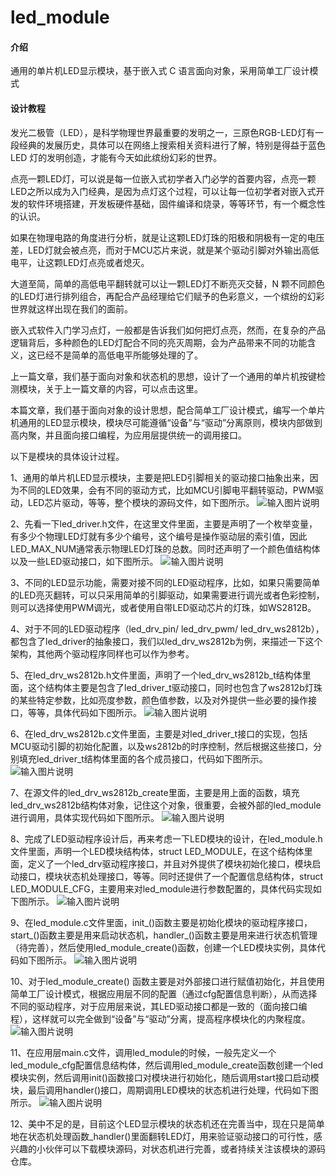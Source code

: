 # led_module

#### 介绍
通用的单片机LED显示模块，基于嵌入式 C 语言面向对象，采用简单工厂设计模式

#### 设计教程

发光二极管（LED），是科学物理世界最重要的发明之一，三原色RGB-LED灯有一段经典的发展历史，具体可以在网络上搜索相关资料进行了解，特别是得益于蓝色 LED 灯的发明创造，才能有今天如此缤纷幻彩的世界。

点亮一颗LED灯，可以说是每一位嵌入式初学者入门必学的首要内容，点亮一颗LED之所以成为入门经典，是因为点灯这个过程，可以让每一位初学者对嵌入式开发的软件环境搭建，开发板硬件基础，固件编译和烧录，等等环节，有一个概念性的认识。

如果在物理电路的角度进行分析，就是让这颗LED灯珠的阳极和阴极有一定的电压差，LED灯就会被点亮，而对于MCU芯片来说，就是某个驱动引脚对外输出高低电平，让这颗LED灯点亮或者熄灭。

大道至简，简单的高低电平翻转就可以让一颗LED灯不断亮灭交替，N 颗不同颜色的LED灯进行排列组合，再配合产品经理给它们赋予的色彩意义，一个缤纷的幻彩世界就这样出现在我们的面前。

嵌入式软件入门学习点灯，一般都是告诉我们如何把灯点亮，然而，在复杂的产品逻辑背后，多种颜色的LED灯配合不同的亮灭周期，会为产品带来不同的功能含义，这已经不是简单的高低电平所能够处理的了。

上一篇文章，我们基于面向对象和状态机的思想，设计了一个通用的单片机按键检测模块，关于上一篇文章的内容，可以点击这里。

本篇文章，我们基于面向对象的设计思想，配合简单工厂设计模式，编写一个单片机通用的LED显示模块，模块尽可能遵循“设备”与“驱动”分离原则，模块内部做到高内聚，并且面向接口编程，为应用层提供统一的调用接口。

以下是模块的具体设计过程。

1、通用的单片机LED显示模块，主要是把LED引脚相关的驱动接口抽象出来，因为不同的LED效果，会有不同的驱动方式，比如MCU引脚电平翻转驱动，PWM驱动，LED芯片驱动，等等，整个模块的源码文件，如下图所示。
![输入图片说明](pic1.jpg)

2、先看一下led_driver.h文件，在这里文件里面，主要是声明了一个枚举变量，有多少个物理LED灯就有多少个编号，这个编号是操作驱动层的索引值，因此LED_MAX_NUM通常表示物理LED灯珠的总数。同时还声明了一个颜色值结构体以及一些LED驱动接口，如下图所示。
![输入图片说明](pic2.jpg)

3、不同的LED显示功能，需要对接不同的LED驱动程序，比如，如果只需要简单的LED亮灭翻转，可以只采用简单的引脚驱动，如果需要进行调光或者色彩控制，则可以选择使用PWM调光，或者使用自带LED驱动芯片的灯珠，如WS2812B。

4、对于不同的LED驱动程序（led_drv_pin/ led_drv_pwm/ led_drv_ws2812b），都包含了led_driver的抽象接口，我们以led_drv_ws2812b为例，来描述一下这个架构，其他两个驱动程序同样也可以作为参考。

5、在led_drv_ws2812b.h文件里面，声明了一个led_drv_ws2812b_t结构体里面，这个结构体主要是包含了led_driver_t驱动接口，同时也包含了ws2812b灯珠的某些特定参数，比如亮度参数，颜色值参数，以及对外提供一些必要的操作接口，等等，具体代码如下图所示。
![输入图片说明](pic3.jpg)

6、在led_drv_ws2812b.c文件里面，主要是对led_driver_t接口的实现，包括MCU驱动引脚的初始化配置，以及ws2812b的时序控制，然后根据这些接口，分别填充led_driver_t结构体里面的各个成员接口，代码如下图所示。
![输入图片说明](pic4.jpg)

7、在源文件的led_drv_ws2812b_create里面，主要是用上面的函数，填充led_drv_ws2812b结构体对象，记住这个对象，很重要，会被外部的led_module进行调用，具体实现代码如下图所示。
![输入图片说明](pic5.jpg)

8、完成了LED驱动程序设计后，再来考虑一下LED模块的设计，在led_module.h文件里面，声明一个LED模块结构体，struct LED_MODULE，在这个结构体里面，定义了一个led_drv驱动程序接口，并且对外提供了模块初始化接口，模块启动接口，模块状态机处理接口，等等。同时还提供了一个配置信息结构体，struct LED_MODULE_CFG，主要用来对led_module进行参数配置的，具体代码实现如下图所示。
![输入图片说明](pic6.jpg)

9、在led_module.c文件里面，init_()函数主要是初始化模块的驱动程序接口，start_()函数主要是用来启动状态机，handler_()函数主要是用来进行状态机管理（待完善），然后使用led_module_create()函数，创建一个LED模块实例，具体代码如下图所示。
![输入图片说明](pic7.jpg)

10、对于led_module_create() 函数主要是对外部接口进行赋值初始化，并且使用简单工厂设计模式，根据应用层不同的配置（通过cfg配置信息判断），从而选择不同的驱动程序，对于应用层来说，其LED驱动接口都是一致的（面向接口编程），这样就可以完全做到“设备”与“驱动”分离，提高程序模块化的内聚程度。
![输入图片说明](pic8.jpg)

11、在应用层main.c文件，调用led_module的时候，一般先定义一个led_module_cfg配置信息结构体，然后调用led_module_create函数创建一个led模块实例，然后调用init()函数接口对模块进行初始化，随后调用start接口启动模块，最后调用handler()接口，周期调用LED模块的状态机进行处理，代码如下图所示。
![输入图片说明](pic9.jpg)

12、美中不足的是，目前这个LED显示模块的状态机还在完善当中，现在只是简单地在状态机处理函数_handler()里面翻转LED灯，用来验证驱动接口的可行性，感兴趣的小伙伴可以下载模块源码，对状态机进行完善，或者持续关注该模块的源码仓库。
